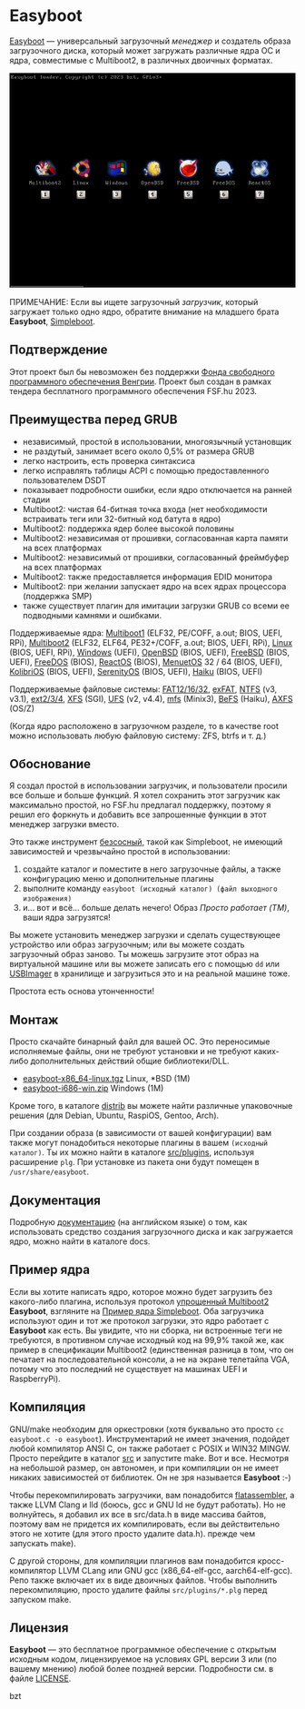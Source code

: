 Easyboot
========

[Easyboot](https://gitlab.com/bztsrc/easyboot) — универсальный загрузочный *менеджер* и создатель образа загрузочного диска, который
может загружать различные ядра ОС и ядра, совместимые с Multiboot2, в различных двоичных форматах.

![Easyboot](docs/screenshot.png)

ПРИМЕЧАНИЕ: Если вы ищете загрузочный *загрузчик*, который загружает только одно ядро, обратите внимание на младшего брата
**Easyboot**, [Simpleboot](https://gitlab.com/bztsrc/simpleboot).

Подтверждение
-------------

Этот проект был бы невозможен без поддержки [Фонда свободного программного обеспечения Венгрии](https://fsf.hu/nevjegy).
Проект был создан в рамках тендера бесплатного программного обеспечения FSF.hu 2023.

Преимущества перед GRUB
-----------------------

- независимый, простой в использовании, многоязычный установщик
- не раздутый, занимает всего около 0,5% от размера GRUB
- легко настроить, есть проверка синтаксиса
- легко исправлять таблицы ACPI с помощью предоставленного пользователем DSDT
- показывает подробности ошибки, если ядро отключается на ранней стадии
- Multiboot2: чистая 64-битная точка входа (нет необходимости встраивать теги или 32-битный код батута в ядро)
- Multiboot2: поддержка ядер более высокой половины
- Multiboot2: независимая от прошивки, согласованная карта памяти на всех платформах
- Multiboot2: независимый от прошивки, согласованный фреймбуфер на всех платформах
- Multiboot2: также предоставляется информация EDID монитора
- Multiboot2: при желании запускает ядро на всех ядрах процессора (поддержка SMP)
- также существует плагин для имитации загрузки GRUB со всеми ее подводными камнями и ошибками.

Поддерживаемые ядра: [Multiboot1](https://www.gnu.org/software/grub/manual/multiboot/multiboot.html) (ELF32, PE/COFF, a.out;
BIOS, UEFI, RPi), [Multiboot2](docs/ru/ABI.md) (ELF32, ELF64, PE32+/COFF, a.out; BIOS, UEFI, RPi),
[Linux](https://www.kernel.org/doc/html/latest/arch/x86/boot.html) (BIOS, UEFI, RPi),
[Windows](https://learn.microsoft.com/en-us/windows-hardware/drivers/bringup/boot-and-uefi) (UEFI),
[OpenBSD](https://man.openbsd.org/boot.8) (BIOS, UEFI),
[FreeBSD](https://docs.freebsd.org/en/books/handbook/boot/) (BIOS, UEFI),
[FreeDOS](https://www.freedos.org/) (BIOS), [ReactOS](https://reactos.org/) (BIOS),
[MenuetOS](https://menuetos.net/) 32 / 64 (BIOS, UEFI), [KolibriOS](https://kolibrios.org/ru/) (BIOS, UEFI),
[SerenityOS](https://serenityos.org/) (BIOS, UEFI), [Haiku](https://www.haiku-os.org/) (BIOS, UEFI)

Поддерживаемые файловые системы: [FAT12/16/32](https://social.technet.microsoft.com/wiki/contents/articles/6771.the-fat-file-system.aspx),
[exFAT](https://learn.microsoft.com/en-us/windows/win32/fileio/exfat-specification),
[NTFS](https://github.com/libyal/libfsntfs/blob/main/documentation/New%20Technologies%20File%20System%20%28NTFS%29.asciidoc) (v3, v3.1),
[ext2/3/4](https://ext4.wiki.kernel.org/index.php/Ext4_Disk_Layout),
[XFS](https://mirror.math.princeton.edu/pub/kernel/linux/utils/fs/xfs/docs/xfs_filesystem_structure.pdf) (SGI),
[UFS](https://alter.org.ua/docs/fbsd/ufs/) (v2, v4.4),
[mfs](https://gitlab.com/bztsrc/minix3fs) (Minix3),
[BeFS](https://www.haiku-os.org/legacy-docs/practical-file-system-design.pdf) (Haiku),
[AXFS](https://gitlab.com/bztsrc/alexandriafs) (OS/Z)

(Когда ядро расположено в загрузочном разделе, то в качестве root можно использовать любую файловую систему: ZFS, btrfs и т. д.)

Обоснование
-----------

Я создал простой в использовании загрузчик, и пользователи просили все больше и больше функций. Я хотел сохранить этот загрузчик как
максимально простой, но FSF.hu предлагал поддержку, поэтому я решил его форкнуть и добавить все запрошенные функции в этот менеджер
загрузки вместо.

Это также инструмент [безсосный](https://suckless.org), такой как Simpleboot, не имеющий зависимостей и чрезвычайно простой в
использовании:

1. создайте каталог и поместите в него загрузочные файлы, а также конфигурацию меню и дополнительные плагины
2. выполните команду `easyboot (исходный каталог) (файл выходного изображения)`
3. и... вот и всё... больше делать нечего! Образ *Просто работает (TM)*, ваши ядра загрузятся!

Вы можете установить менеджер загрузки и сделать существующее устройство или образ загрузочным; или вы можете создать загрузочный
образ заново. Ты можешь загрузите этот образ на виртуальной машине или вы можете записать его с помощью `dd` или
[USBImager](https://bztsrc.gitlab.io/usbimager/) в хранилище и загрузиться это и на реальной машине тоже.

Простота есть основа утонченности!

Монтаж
------

Просто скачайте бинарный файл для вашей ОС. Это переносимые исполняемые файлы, они не требуют установки и не требуют каких-либо
дополнительных действий общие библиотеки/DLL.

- [easyboot-x86_64-linux.tgz](https://gitlab.com/bztsrc/easyboot/-/raw/main/distrib/easyboot-x86_64-linux.tgz) Linux, \*BSD (1M)
- [easyboot-i686-win.zip](https://gitlab.com/bztsrc/easyboot/-/raw/main/distrib/easyboot-i686-win.zip) Windows (1M)

Кроме того, в каталоге [distrib](distrib) вы можете найти различные упаковочные решения (для Debian, Ubuntu, RaspiOS, Gentoo,
Arch).

При создании образа (в зависимости от вашей конфигурации) вам также могут понадобиться некоторые плагины в вашем `(исходный каталог)`.
Ты их можно найти в каталоге [src/plugins](src/plugins), используя расширение `plg`. При установке из пакета они будут помещен в
`/usr/share/easyboot`.

Документация
------------

Подробную [документацию](docs/ru) (на английском языке) о том, как использовать средство создания загрузочного диска и как
загружается ядро, можно найти в каталоге docs.

Пример ядра
-----------

Если вы хотите написать ядро, которое можно будет загрузить без какого-либо плагина, используя протокол [упрощенный Multiboot2](docs/ru/ABI.md)
**Easyboot**, взгляните на [Пример ядра Simpleboot](https://gitlab.com/bztsrc/simpleboot/-/tree/main/example). Оба загрузчика
используют один и тот же протокол загрузки, это ядро работает с **Easyboot** как есть. Вы увидите, что ни сборка, ни встроенные
теги не требуются, в противном случае исходный код на 99,9% такой же, как пример в спецификации Multiboot2 (единственная разница в
том, что он печатает на последовательной консоли, а не на экране телетайпа VGA, потому что это последний не существует на машинах
UEFI и RaspberryPi).

Компиляция
----------

GNU/make необходим для оркестровки (хотя буквально это просто `cc easyboot.c -o easyboot`). Инструментарий не имеет значения,
подойдет любой компилятор ANSI C, он также работает с POSIX и WIN32 MINGW. Просто перейдите в каталог [src](src) и запустите make.
Вот и все. Несмотря на небольшой размер, он автономен, и при компиляции он не имеет никаких зависимостей от библиотек. Он не зря
называется **Easyboot** :-)

Чтобы перекомпилировать загрузчики, вам понадобится [flatassembler](https://flatassembler.net), а также LLVM Clang и lld (боюсь,
gcc и GNU ld не будут работать). Но не волнуйтесь, я добавил их все в src/data.h в виде массива байтов, поэтому вам не придется
их компилировать, если вы действительно этого не хотите (для этого просто удалите data.h). прежде чем запускать make).

С другой стороны, для компиляции плагинов вам понадобится кросс-компилятор LLVM CLang или GNU gcc (x86_64-elf-gcc, aarch64-elf-gcc).
Репо также включает их в виде двоичных файлов. Чтобы выполнить перекомпиляцию, просто удалите файлы `src/plugins/*.plg` перед
запуском make.

Лицензия
--------

**Easyboot** — это бесплатное программное обеспечение с открытым исходным кодом, лицензируемое на условиях GPL версии 3 или (по
вашему мнению) любой более поздней версии. Подробности см. в файле [LICENSE](LICENSE).

bzt
